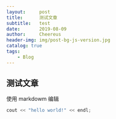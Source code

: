 ```yaml
---
layout:     post
title:      测试文章
subtitle:   test
date:       2019-08-09
author:     Cheereus
header-img: img/post-bg-js-version.jpg
catalog: true
tags:
    - Blog
---
```


## 测试文章

使用 markdowm 编辑

```cpp
cout << "hello world!" << endl;
```
